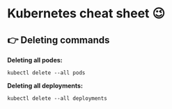 # Kubernetes cheat sheet 😉 
## 👉 Deleting commands
  **Deleting all podes:**

  `kubectl delete --all pods`

  **Deleting all deployments:**

  `kubectl delete --all deployments`
